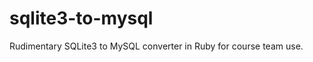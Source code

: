 sqlite3-to-mysql
================

Rudimentary SQLite3 to MySQL converter in Ruby for course team use.
